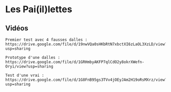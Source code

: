 # Les Pai(il)lettes

## Vidéos
	
	Premier test avec 4 fausses dalles : https://drive.google.com/file/d/19nwVQa0sHKbRtN7xbctXI6zLaOL3XzLD/view?usp=sharing

	Prototype d'une dalles : https://drive.google.com/file/d/1GRHmbyAKFP7qlCdO2y8okrXWefn-Oryi/view?usp=sharing

	Test d'une vrai : https://drive.google.com/file/d/1G8FnB95gs3TVv4jOEyJAm2H19oRsMXrz/view?usp=sharing


	